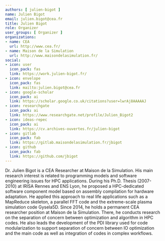 ```yaml
---
authors: [ julien-bigot ]
name: Julien Bigot
email: julien.bigot@cea.fr
title: Julien Bigot
role: Organizer
user_groups: [ Organizer ]
organizations:
- name: CEA
  url: http://www.cea.fr/
- name: Maison de la Simulation
  url: http://www.maisondelasimulation.fr/
social:
- icon: user
  icon_pack: fas
  link: https://work.julien-bigot.fr/
- icon: envelope
  icon_pack: fas
  link: mailto:julien.bigot@cea.fr
- icon: google-scholar
  icon_pack: ai
  link: https://scholar.google.co.uk/citations?user=lwrAj8AAAAAJ
- icon: researchgate
  icon_pack: ai
  link: https://www.researchgate.net/profile/Julien_Bigot2
- icon: ideas-repec
  icon_pack: ai
  link: https://cv.archives-ouvertes.fr/julien-bigot
- icon: gitlab
  icon_pack: fab
  link: https://gitlab.maisondelasimulation.fr/jbigot
- icon: github
  icon_pack: fab
  link: https://github.com/jbigot
---
```


Dr. Julien Bigot is a CEA Researcher at Maison de la Simulation.
His main research interest is related to programming models and software engineering issues for HPC applications.
During his Ph.D. Thesis (2007-2010) at IRISA Rennes and ENS Lyon, he proposed a HPC-dedicated software component model based on assembly compilation for hardware adaptation.
He applied this approach to real life applications such as a MapReduce skeleton, a parallel FFT code and the extreme-scale plasma simulation code Gysela5D.
Since 2014, he holds a permanent CEA researcher position at Maison de la Simulation.
There, he conducts research on the separation of concern between optimization and algorithm in HPC codes.
He also leads the development of the PDI library used for code modularization to support separation of concern between IO optimization and the main code as well as integration of codes in complex workflows.
